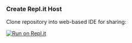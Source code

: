 ### Create Repl.it Host

Clone repository into web-based IDE for sharing:

[![Run on Repl.it](https://repl.it/badge/github/fainorr/laf_adventure)](https://repl.it/github/fainorr/laf_adventure)
